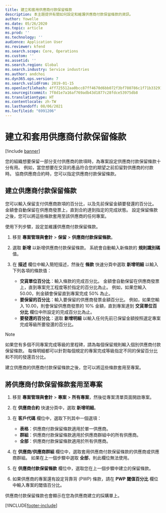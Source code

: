 ```yaml
---
title: 建立和套用供應商付款保留條款
description: 本主題提供有關如何設定和維護供應商付款保留條款的資訊。
author: Yowelle
ms.date: 05/26/2020
ms.topic: article
ms.prod: ''
ms.technology: ''
audience: Application User
ms.reviewer: kfend
ms.search.scope: Core, Operations
ms.custom: ''
ms.assetid: ''
ms.search.region: Global
ms.search.industry: Service industries
ms.author: andchoi
ms.dyn365.ops.version: 7
ms.search.validFrom: 2019-01-15
ms.openlocfilehash: 4ff725512aa0bcc87ff4670d6bb072f3bf780786c1f71b332914887f4d4ccf13
ms.sourcegitcommit: 7f8d1e7a16af769adb43d1877c28fdce53975db8
ms.translationtype: HT
ms.contentlocale: zh-TW
ms.lasthandoff: 08/06/2021
ms.locfileid: "6991206"
---
```

# <a name="create-and-apply-vendor-payment-retention-terms"></a>建立和套用供應商付款保留條款

[!include [banner](../includes/banner.md)] 

您的組織想要保留一部分支付供應商的款項時，為專案設定供應商付款保留條款十分有用。 例如，當您想要在交貨的產品符合您的期望之前扣留對供應商的付款時。 協商供應商合約時，您可以指定供應商付款保留條款。

## <a name="create-vendor-payment-retention-terms"></a>建立供應商付款保留條款

您可以輸入保留支付供應商款項的百分比，以及先前保留金額要發還的百分比。 金額會自動保留在供應商發票上，直到合約達到指定的完成狀態。 設定保留條款之後，您可以將這些條款套用至該供應商的任何專案。

使用下列步驟，設定並維護供應商付款保留條款。 

1. 移至 **專案管理與會計** > **保留** > **供應商付款保留條款**。
2. 選取 **新增** 以新增供應商付款保留條款。 系統會自動輸入新條款的 **規則識別碼** 值。 
3. 在 **描述** 欄位中輸入簡短描述，然後在 **條款** 快速分頁中選取 **新增明細** 以輸入下列各項的條款值：

   - **交貨單位百分比**：輸入條款的完成百分比。 金額會自動保留在供應商發票上，直到專案完工程度等於指定的百分比為止。 例如，如果您輸入 50.00，則金額會保留直到專案完成 50% 為止。
   - **要保留的百分比**：輸入要保留的供應商發票金額百分比。 例如，如果您輸入 10.00，則會保留供應商發票的 10% 金額，直到專案達到 **交貨單位百分比** 欄位中所設定的完成百分比為止。
   - **要發還的百分比**：選取 **新增明細** 以輸入任何先前已保留金額按照選定專案完成等級所要發還的百分比。

> [!NOTE]
> 如果您有多個不同專案完成等級的里程碑，請為每個保留規則輸入個別供應商付款保留條款。 每條明細都可以針對每個規定的專案完成等級指定不同的保留百分比和不同的發還百分比。

建立供應商的供應商付款保留條款之後，您可以將這些條款套用至專案。

## <a name="apply-vendor-retention-terms-to-a-project"></a>將供應商付款保留條款套用至專案

1. 移至 **專案管理與會計** > **專案** > **所有專案**，然後從專案清單頁面開啟專案。
2. 在 **供應商合約** 快速分頁中，選取 **新增明細**。
3. 在 **客戶代碼** 欄位中，選取下列其中一個選項： 

   - **表格**：供應商付款保留條款適用於單一供應商。
   - **群組**：供應商付款保留條款適用於供應商群組中的所有供應商。
   - **全部**：供應商付款保留條款適用於所有供應商。

4. 在 **供應商/供應商群組** 欄位中，選取套用供應商付款保留條款的供應商或供應商群組。 如果在上一個步驟中選取 **全部**，則此欄位無法使用。
5. 在 **供應商付款保留條款** 欄位中，選取您在上一個步驟中建立的保留條款。
6. 如果供應商的專案還有設定背靠背 (PWP) 條款，請在 **PWP 閾值百分比** 欄位中輸入專案的閾值百分比。

供應商付款保留條款也會顯示在您為供應商建立的採購單上。


[!INCLUDE[footer-include](../includes/footer-banner.md)]